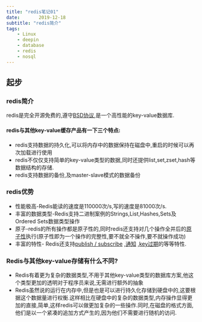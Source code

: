 ```yaml
---
title: "redis笔记01"
date:       2019-12-18
subtitle: "redis简介"
tags:
	- Linux
	- deepin
	- database
	- redis
	- nosql
---
```

  
  
  








## 起步
### redis简介
redis是完全开源免费的,遵守[BSD协议](https://baike.baidu.com/item/BSD%E5%8D%8F%E8%AE%AE),是一个高性能的key-value数据库.

#### redis与其他key-value缓存产品有一下三个特点:
- redis支持数据的持久化,可以将内存中的数据保持在磁盘中,重启的时候可以再次加载进行使用
- redis不仅仅支持简单的key-value类型的数据,同时还提供list,set,zset,hash等数据结构的存储.
- redis支持数据的备份,及master-slave模式的数据备份
### redis优势
- 性能极高-Redis能读的速度是110000次/s,写的速度是81000次/s.
- 丰富的数据类型-Redis支持二进制案例的Strings,List,Hashes,Sets及Ordered Sets数据类型操作
- 原子-redis的所有操作都是原子性的,同时redis还支持对几个操作全并后的[原子性](https://blog.csdn.net/qq_30243515/article/details/82557535)执行(原子性即为一个操作的完整性,要不就全不操作,要不就操作成功)
- 丰富的特性- Redis还支持[publish / subscribe](https://jingyan.baidu.com/article/54b6b9c0a6dbdd2d583b4716.html) ,[通知](https://www.cnblogs.com/tangxuliang/p/10659439.html) ,[key过期](https://www.cnblogs.com/duhuo/p/6323499.html)的等等特性.

### Redis与其他key-value存储有什么不同?
- Redis有着更为复杂的数据类型,不用于其他key-value类型的数据库方案,他这个类型更加的透明对于程序员来说,无需进行额外的抽象
- Redis虽然说的运行在内存中,但是也是可以进行持久化存储到硬盘中的,这要根据这个数据量进行权衡.这样相比在硬盘中的复杂的数据类型,内存操作显得更加的直接,简单,这样redis可以做更加复杂的一些操作.同时,在磁盘的格式方面,他们是以一个紧凑的追加方式产生的,因为他们不需要进行随机的访问.














